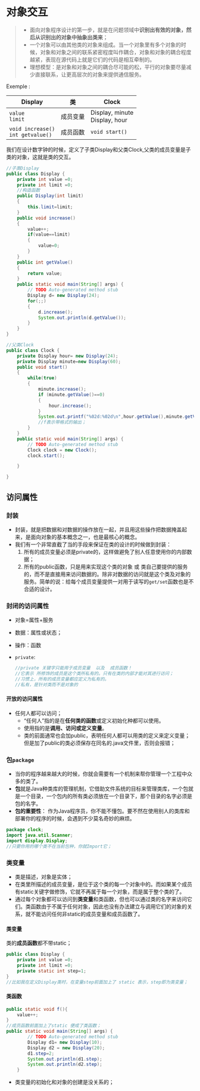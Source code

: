 # 对象交互

> - 面向对象程序设计的第一步，就是在问题领域中**识别出有效的对象，然后从识别出的对象中抽象出类来**；
> - 一个对象可以由其他类的对象来组成。当一个对象里有多个对象的时候，对象和对象之间的联系紧密程度叫作耦合，对象和对象的耦合程度越紧，表现在源代码上就是它们的代码是相互牵制的。
> - 理想模型：是对象和对象之间的耦合尽可能的松，平行的对象要尽量减少直接联系，让更高层次的对象来提供通信服务。

Exemple :

| Display | 类   | Clock |
| ---- | ---- | ---- |
| `value`<br />`limit` | 成员变量 | Display, minute<br />Display, hour |
| `void increase()`<br />`int getvalue()` | 成员函数 | `void start()` |

我们在设计数字钟的时候，定义了子类Display和父类Clock,父类的成员变量是子类的对象，这就是类的交互。

```java
//子类Display
public class Display {
	private int value =0;
	private int limit =0;
	//构造函数
	public Display(int limit)
	{
		this.limit=limit;
	}
	public void increase()
	{
		value++;
		if(value==limit)
		{
			value=0;
		}
	}
	public int getValue()
	{
		return value;
	}
	public static void main(String[] args) {
		// TODO Auto-generated method stub
		Display d= new Display(24);
		for(;;)
		{
			d.increase();
			System.out.println(d.getValue());
		}
	}
}

//父类Clock
public class Clock {
	private Display hour= new Display(24);
	private Display minute=new Display(60);
	public void start()
	{
		while(true)
		{
			minute.increase();
			if (minute.getValue()==0)
			{
				hour.increase();
			}
			System.out.printf("%02d:%02d\n",hour.getValue(),minute.getValue());
			//f表示带格式的输出；
		}
	}
	public static void main(String[] args) {
		// TODO Auto-generated method stub
		Clock clock = new Clock();
		clock.start();

	}

}

```

## 访问属性

### 封装

- 封装，就是把数据和对数据的操作放在一起，并且用这些操作把数据掩盖起来，是面向对象的基本概念之一，也是最核心的概念。
- 我们有一个非常直截了当的手段来保证在类的设计的时候做到封装：
    1. 所有的成员变量必须是private的，这样做避免了别人任意使用你的内部数据；
    2.  所有的public函数，只是用来实现这个类的对象 或 类自己要提供的服务的，而不是直接用来访问数据的。除非对数据的访问就是这个类及对象的服务。简单的说：给每个成员变量提供一对用于读写的`get/set`函数也是不合适的设计。

### 封闭的访问属性

- 对象=属性+服务

- 数据：属性或状态；

- 操作：函数

- `private`:

    ```java
    //private 关键字只能用于成员变量  以及  成员函数！
    //它表示 所修饰的成员是这个类所私有的。只有在类的内部才能对其进行访问；
    //习惯上，所有的成员变量都应定义为私有的。
    //私有，是针对类而不是对象的
    ```

#### 开放的访问属性

- 任何人都可以访问；
    - “任何人”指的是在**任何类的函数**或定义初始化种都可以使用。
    - 使用指的是**调用、访问或定义变量**。
    - 类的前面通常也会加public，表明任何人都可以用类的定义来定义变量；但是加了public的类必须保存在同名的.java文件里，否则会报错；

### 包`package`

- 当你的程序越来越大的时候，你就会需要有一个机制来帮你管理一个工程中众多的类了。
- **包**就是Java种类库的管理机制，它借助文件系统的目标来管理类库，一个包就是一个目录，一个包内的所有类必须放在一个目录下，那个目录的名字必须是包的名字。
- **包的重要性**： 作为Java程序员，你不能不懂包。要不然在使用别人的类库和部署你的程序的时候，会遇到不少莫名奇妙的麻烦。

```java
package clock;
import java.util.Scanner;
import display.Display;
//只要你用的哪个类不在当前包种，你就Import它；
```

### 类变量

- 类是描述，对象是实体；
- 在类里所描述的成员变量，是位于这个类的每一个对象中的。而如果某个成员有static关键字做修饰，它就不再属于每一个对象，而是属于整个类的了。
- 通过每个对象都可以访问到**类变量**和类函数，但也可以通过类的名字来访问它们。类函数由于不属于任何对象，因此也没有办法建立与调用它们的对象的关系，就不能访问任何非static的成员变量和成员函数了。

#### 类变量

 类的**成员函数**都不带static；

```java
public class Display {
	private int value =0;
	private int limit =0;
	private static int step=1;
}
//比如我在定义Display类时，在变量step前面加上了 static 表示，step即为类变量；
```

#### 类函数

```java
public static void f(){
    value++;
}
//成员函数前面加上了static 便成了类函数；
public static void main(String[] args) {
		// TODO Auto-generated method stub
		Display d1= new Display(10);
		Display d2 = new Display(20);
		d1.step=2;
		System.out.println(d1.step);
		System.out.println(d2.step);
	}
```

- 类变量的初始化和对象的创建是没关系的；